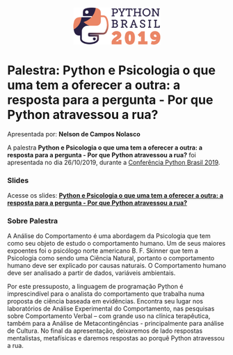 <p align="center"><img src="../../logo_python_brasil_2019-01.svg" width="200"></p>

# Palestra: Python e Psicologia o que uma tem a oferecer a outra: a resposta para a pergunta - Por que Python atravessou a rua?
Apresentada por: **Nelson de Campos Nolasco**


A palestra **Python e Psicologia o que uma tem a oferecer a outra: a resposta para a pergunta - Por que Python atravessou a rua?** foi apresentada no dia 26/10/2019, durante a [Conferência Python Brasil 2019](http://2019.pythonbrasil.org.br).



### Slides

Acesse os slides: **[Python e Psicologia o que uma tem a oferecer a outra: a resposta para a pergunta - Por que Python atravessou a rua?](./pybr2019-nelson-de-campos-python-e-psicologia-o-que.pdf)**



### Sobre Palestra
A Análise do Comportamento é uma abordagem da Psicologia que tem como seu objeto de estudo o comportamento humano. Um de seus maiores expoentes foi o psicólogo norte americano B. F. Skinner que tem a Psicologia como sendo uma Ciência Natural, portanto o comportamento humano deve ser explicado por causas naturais. O Comportamento humano deve ser analisado a partir de dados, variáveis ambientais. 

Por este pressuposto, a linguagem de programação Python é imprescindível para o analista do comportamento que trabalha numa proposta de ciência baseada em evidências. Encontra seu lugar nos laboratórios de Análise Experimental do Comportamento, nas pesquisas sobre Comportamento Verbal – com grande uso na clínica terapêutica, também para a Análise de Metacontingências - principalmente para análise de Cultura. No final da apresentação, deixaremos de lado respostas mentalistas, metafísicas e daremos respostas ao porquê Python atravessou a rua.




